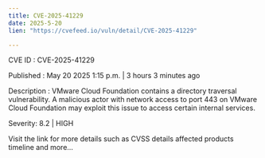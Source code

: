 ```yaml
---
title: CVE-2025-41229
date: 2025-5-20
lien: "https://cvefeed.io/vuln/detail/CVE-2025-41229"

---
```


CVE ID : CVE-2025-41229

Published :  May 20
2025
1:15 p.m. | 3 hours
3 minutes ago

Description : VMware Cloud Foundation contains a directory traversal vulnerability. A malicious actor with network access to port 443 on VMware Cloud Foundation may exploit this issue to access certain internal services.

Severity: 8.2 | HIGH

Visit the link for more details
such as CVSS details
affected products
timeline
and more...
